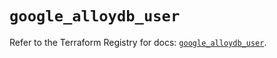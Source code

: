 # `google_alloydb_user`

Refer to the Terraform Registry for docs: [`google_alloydb_user`](https://registry.terraform.io/providers/hashicorp/google/6.50.0/docs/resources/alloydb_user).
